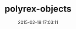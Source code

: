 ---
layout: post
title:  "polyrex-objects"
repo:   "jrobertson/polyrex-objects"
date:   2015-02-18 17:03:11
gemurl: https://github.com/jrobertson/polyrex-objects
---